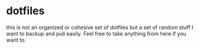 # dotfiles
this is not an organized or cohesive set of dotfiles but a set of random stuff I want to backup and pull easily. Feel free to take anything from here if you want to.
